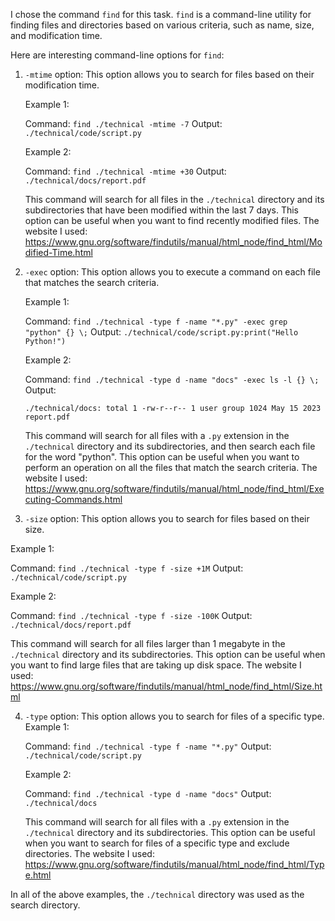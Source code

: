 I chose the command `find` for this task. 
`find` is a command-line utility for finding files and directories based on various criteria, such as name, size, and modification time.

Here are interesting command-line options for `find`:

1. `-mtime` option: This option allows you to search for files based on their modification time.
   
   Example 1:

   Command: `find ./technical -mtime -7`
   Output: `./technical/code/script.py`
   
   Example 2:

   Command: `find ./technical -mtime +30`
   Output: `./technical/docs/report.pdf`
  
   This command will search for all files in the `./technical` directory and its subdirectories that have been modified within the last 7 days. This option can be useful when you want to find recently modified files. The website I used: https://www.gnu.org/software/findutils/manual/html_node/find_html/Modified-Time.html

2. `-exec` option: This option allows you to execute a command on each file that matches the search criteria.
   
   Example 1:

   Command: `find ./technical -type f -name "*.py" -exec grep "python" {} \;`
   Output: `./technical/code/script.py:print("Hello Python!")`

   Example 2:

   Command: `find ./technical -type d -name "docs" -exec ls -l {} \;`
   Output:

   `./technical/docs:
   total 1
   -rw-r--r-- 1 user group 1024 May 15 2023 report.pdf`
  
   This command will search for all files with a `.py` extension in the `./technical` directory and its subdirectories, and then search each file for the word "python". This option can be useful when you want to perform an operation on all the files that match the search criteria. The website I used: https://www.gnu.org/software/findutils/manual/html_node/find_html/Executing-Commands.html
 
 3. `-size` option: This option allows you to search for files based on their size.
   
   Example 1:

   Command: `find ./technical -type f -size +1M`
   Output: `./technical/code/script.py`

   Example 2:

   Command: `find ./technical -type f -size -100K`
   Output: `./technical/docs/report.pdf`
   
   This command will search for all files larger than 1 megabyte in the `./technical` directory and its subdirectories. This option can be useful when you want to find large files that are taking up disk space. The website I used: https://www.gnu.org/software/findutils/manual/html_node/find_html/Size.html

4. `-type` option: This option allows you to search for files of a specific type.
   Example 1:
   
   Command: `find ./technical -type f -name "*.py"`
   Output: `./technical/code/script.py`

   Example 2:

   Command: `find ./technical -type d -name "docs"`
   Output: `./technical/docs`
  
   This command will search for all files with a `.py` extension in the `./technical` directory and its subdirectories. This option can be useful when you want to search for files of a specific type and exclude directories. The website I used: https://www.gnu.org/software/findutils/manual/html_node/find_html/Type.html



In all of the above examples, the `./technical` directory was used as the search directory.
